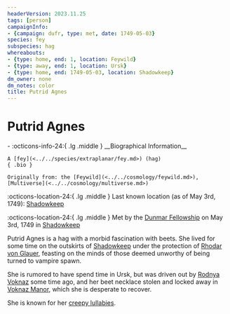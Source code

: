 ```yaml
---
headerVersion: 2023.11.25
tags: [person]
campaignInfo:
- {campaign: dufr, type: met, date: 1749-05-03}
species: fey
subspecies: hag
whereabouts:
- {type: home, end: 1, location: Feywild}
- {type: away, end: 1, location: Ursk}
- {type: home, end: 1749-05-03, location: Shadowkeep}
dm_owner: none
dm_notes: color
title: Putrid Agnes
---
```

# Putrid Agnes
<div class="grid cards ext-narrow-margin ext-one-column" markdown>
- :octicons-info-24:{ .lg .middle } __Biographical Information__

    A [fey](<../../species/extraplanar/fey.md>) (hag)  
    { .bio }

    Originally from: the [Feywild](<../../cosmology/feywild.md>), [Multiverse](<../../cosmology/multiverse.md>)
</div>

:octicons-location-24:{ .lg .middle } Last known location (as of May 3rd, 1749): [Shadowkeep](<../../gazetteer/northern-green-sea/shadowkeep.md>)



:octicons-location-24:{ .lg .middle } Met by the [Dunmar Fellowship](<../pcs/dunmar-fellowship/dunmar-fellowship.md>) on May 3rd, 1749 in [Shadowkeep](<../../gazetteer/northern-green-sea/shadowkeep.md>)  


Putrid Agnes is a hag with a morbid fascination with beets. She lived for some time on the outskirts of [Shadowkeep](<../../gazetteer/northern-green-sea/shadowkeep.md>) under the protection of [Rhodar von Glauer](<../other-nonhumans/rhodar-von-glauer.md>), feasting on the minds of those deemed unworthy of being turned to vampire spawn. 

She is rumored to have spend time in Ursk, but was driven out by [Rodnya Voknaz](<../../groups/urskan-magical-organizations/rodnya-voknaz.md>) some time ago, and her beet necklace stolen and locked away in [Voknaz Manor](<../../gazetteer/northern-green-sea/ursk/voknaz-manor.md>), which she is desperate to recover. 

She is known for her [creepy lullabies](<../../primary-sources/songs/hush-little-beet.md>).

